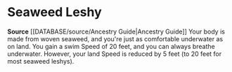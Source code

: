 ﻿---
id: '103'
name: Seaweed Leshy
rarity: Common
rus_type_level: null
source: '[[DATABASE/source/Ancestry Guide|Ancestry Guide]]'
trait: null
type: Heritage

---
# Seaweed Leshy

**Source** [[DATABASE/source/Ancestry Guide|Ancestry Guide]] 
Your body is made from woven seaweed, and you're just as comfortable underwater as on land. You gain a swim Speed of 20 feet, and you can always breathe underwater. However, your land Speed is reduced by 5 feet (to 20 feet for most seaweed leshys).